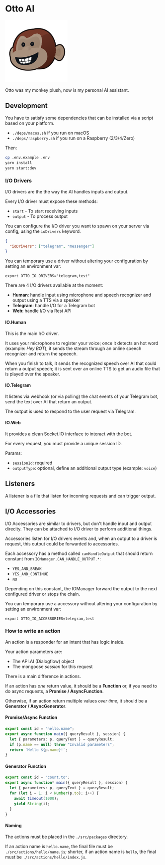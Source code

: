 # Otto AI

<img src="image.png" width="200" />

Otto was my monkey plush, now is my personal AI assistant.

## Development

You have to satisfy some dependencies that can be installed via a script based on your platform.

- `./deps/macos.sh` if you run on macOS
- `./deps/raspberry.sh` if you run on a Raspberry (2/3/4/Zero)

Then:

```sh
cp .env.example .env
yarn install
yarn start:dev
```

### I/O Drivers

I/O drivers are the the way the AI handles inputs and output.

Every I/O driver must expose these methods:

- `start` - To start receiving inputs
- `output` - To process output

You can configure the I/O driver you want to spawn on your server via config,
using the `ioDrivers` keyword.

```json
{
  "ioDrivers": ["telegram", "messenger"]
}
```

You can temporary use a driver without altering your configuration by setting an environment var:

```
export OTTO_IO_DRIVERS="telegram,test"
```

There are 4 I/O drivers available at the moment:

- **Human**: handle input using microphone and speech recognizer and output using a TTS via a speaker
- **Telegram**: handle I/O for a Telegram bot
- **Web**: handle I/O via Rest API

#### IO.Human

This is the main I/O driver.

It uses your microphone to register your voice;
once it detects an hot word (example: _Hey BOT_),
it sends the stream through an online speech recognizer and return the speeech.

When you finish to talk, it sends the recognized speech over AI that could return
a output speech; it is sent over an online TTS to get an audio file that is played over the speaker.

#### IO.Telegram

It listens via webhook (or via polling) the chat events of your Telegram bot,
send the text over AI that return an output.

The output is used to respond to the user request via Telegram.

#### IO.Web

It provides a clean Socket.IO interface to interact with the bot.

For every request, you must provide a unique session ID.

Params:

- `sessionId`: required
- `outputType`: optional, define an additional output type (example: `voice`)

## Listeners

A listener is a file that listen for incoming requests and can trigger output.

## I/O Accessories

I/O Accessories are similar to drivers, but don't handle input and output direclty. They can be attached to I/O driver to perform additional things.

Accessories listen for I/O drivers events and, when an output to a driver is request, this output could be forwarded to accessories.

Each accessory has a method called `canHandleOutput` that should return constant from `IOManager.CAN_HANDLE_OUTPUT.*`:

- `YES_AND_BREAK`
- `YES_AND_CONTINUE`
- `NO`

Depending on this constant, the IOManager forward the output to the next configured driver or stops the chain.

You can temporary use a accessory without altering your configuration by setting an environment var:

```
export OTTO_IO_ACCESSORIES=telegram,test
```

### How to write an action

An action is a responder for an intent that has logic inside.

Your action parameters are:

- The API.AI (Dialogflow) object
- The mongoose _session_ for this request

There is a main difference in actions.

If an action has _one_ return value, it should be a **Function** or,
if you need to do async requests, a **Promise / AsyncFunction**.

Otherwise, if an action return multiple values _over time_, it should be a **Generator / AsyncGenerator**.

#### Promise/Async Function

```ts
export const id = "hello.name";
export async function main({ queryResult }, session) {
  let { parameters: p, queryText } = queryResult;
  if (p.name == null) throw "Invalid parameters";
  return `Hello ${p.name}!`;
}
```

#### Generator Function

```ts
export const id = "count.to";
export async function* main({ queryResult }, session) {
  let { parameters: p, queryText } = queryResult;
  for (let i = 1; i < Number(p.to); i++) {
    await timeout(1000);
    yield String(i);
  }
}
```

#### Naming

The actions must be placed in the `./src/packages` directory.

If an action name is `hello.name`, the final file must be `./src/actions/hello/name.js`;
shorter, if an action name is `hello`, the final must be `./src/actions/hello/index.js`.
